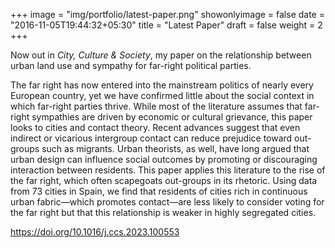 +++
image = "img/portfolio/latest-paper.png"
showonlyimage = false
date = "2016-11-05T19:44:32+05:30"
title = "Latest Paper"
draft = false
weight = 2
+++

Now out in *City, Culture & Society*, my paper on the relationship between urban land use and sympathy for far-right political parties.
<!--more-->

The far right has now entered into the mainstream politics of nearly every European country, yet we have confirmed little about the social context in which far-right parties thrive. While most of the literature assumes that far-right sympathies are driven by economic or cultural grievance, this paper looks to cities and contact theory. Recent advances suggest that even indirect or vicarious intergroup contact can reduce prejudice toward out-groups such as migrants. Urban theorists, as well, have long argued that urban design can influence social outcomes by promoting or discouraging interaction between residents. This paper applies this literature to the rise of the far right, which often scapegoats out-groups in its rhetoric. Using data from 73 cities in Spain, we find that residents of cities rich in continuous urban fabric—which promotes contact—are less likely to consider voting for the far right but that this relationship is weaker in highly segregated cities.

https://doi.org/10.1016/j.ccs.2023.100553